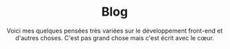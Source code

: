 ---
layout: layouts/blog.njk
title: Blog
subtitle: "Voici mes quelques pensées très variées sur le développement front-end et d'autres choses. C'est pas grand chose mais c'est écrit avec le cœur."
permalink: /fr/blog/
---